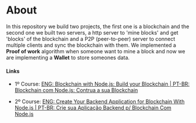 # About
In this repository we build two projects, the first one is a blockchain and the second one we built two servers, a http server to 'mine blocks' and get 'blocks' of the blockchain and a P2P (peer-to-peer) server to connect multiple clients and sync the blockchain with them. We implemented a **Proof of work** algorithm when someone want to mine a block and now we are implementing a **Wallet** to store someones data.


#### Links
- 1º Course: [ENG: Blockchain with Node.js: Build your Blockchain | PT-BR: Blockchain com Node.js: Contrua a sua Blockchain](https://www.udemy.com/course/blockchain-com-nodejs-contrua-a-sua-blockchain/)

- 2º Course: [ENG: Create Your Backend Application for Blockchain With Node.js | PT-BR: Crie sua Aplicação Backend p/ Blockchain Com Node.js](https://www.udemy.com/course/crie-aplicacao-completa-backend-para-blockchain-em-nodejs/)
